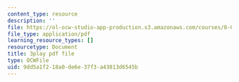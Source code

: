 ```yaml
---
content_type: resource
description: ''
file: https://ol-ocw-studio-app-production.s3.amazonaws.com/courses/8-01sc-classical-mechanics-fall-2016/9dd5a1f218a0de6e37f3a43813d6545b_JTePtoM_MeM.pdf
file_type: application/pdf
learning_resource_types: []
resourcetype: Document
title: 3play pdf file
type: OCWFile
uid: 9dd5a1f2-18a0-de6e-37f3-a43813d6545b
---
```

